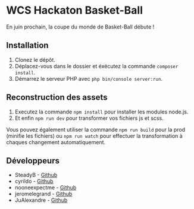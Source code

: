 # WCS Hackaton Basket-Ball
En juin prochain, la coupe du monde de Basket-Ball débute !

## Installation
1. Clonez le dépôt.
2. Déplacez-vous dans le dossier et éxécutez la commande `composer install`.
3. Démarrez le serveur PHP avec `php bin/console server:run`.

## Reconstruction des assets
1. Executez la commande `npm install` pour installer les modules node.js.
2. Et enfin `npm run dev` pour transformer vos fichiers js et scss.

Vous pouvez également utiliser la commande `npm run build` pour la prod (minifie les fichiers) ou `npm run watch` pour effectuer la transformation à chaques changement automatiquement.

## Développeurs
* SteadyB - [Github](https://github.com/SteadyB)
* cyrildo - [Github](https://github.com/cyrildo)
* nooneexpectme - [Github](https://github.com/nooneexpectme)
* jeromelegrand - [Github](https://github.com/jeromelegrand)
* JuAlexandre - [Github](https://github.com/JuAlexandre)